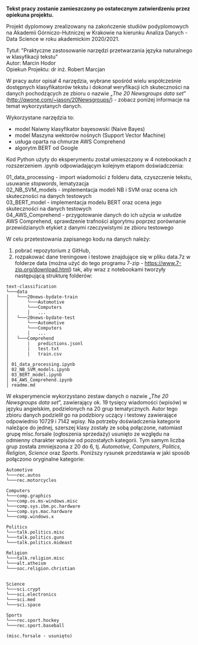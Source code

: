 **Tekst pracy zostanie zamieszczony po ostatecznym zatwierdzeniu przez opiekuna projektu.**

Projekt dyplomowy zrealizowany na zakończenie studiów podyplomowych na Akademii Górniczo-Hutniczej w Krakowie na kierunku Analiza Danych - Data Science w roku akademickim 2020/2021.

Tytuł: "Praktyczne zastosowanie narzędzi przetwarzania języka naturalnego w klasyfikacji tekstu"<br>
Autor: Marcin Hodor<br>
Opiekun Projektu: dr inż. Robert Marcjan

W pracy autor opisał 4 narzędzia, wybrane spośród wielu współcześnie dostępnych klasyfikatorów tekstu i dokonał weryfikacji ich skuteczności na danych pochodzących ze zbioru o nazwie „*The 20 Newsgroups data set*” (http://qwone.com/~jason/20Newsgroups/) - zobacz poniżej informacje na temat wykorzystanych danych.

Wykorzystane narzędzia to:
- model Naiwny klasyfikator bayesowski (Naive Bayes)
- model Maszyna wektorów nośnych (Support Vector Machine)
- usługa oparta na chmurze AWS Comprehend
- algorytm BERT od Google

Kod Python użyty do eksperymentu został umieszczony w 4 notebookach z rozszerzeniem .ipynb odpowiadającym kolejnym etapom doświadczenia:

01_data_processing - import wiadomości z folderu data, czyszczenie tekstu, usuwanie *stopwords*, lematyzacja<br>
02_NB_SVM_models - implementacja modeli NB i SVM oraz ocena ich skuteczności na danych testowych<br>
03_BERT_model - implementacja modelu BERT oraz ocena jego skuteczności na danych testowych<br>
04_AWS_Comprehend - przygotowanie danych do ich użycia w usłudze AWS Comprehend, sprawdzenie trafności algorytmu poprzez porównanie przewidzianych etykiet z danymi rzeczywistymi ze zbioru testowego

W celu przetestowania zapisanego kodu na danych należy:
1. pobrać repozytorium z GitHub,
1. rozpakować dane treningowe i testowe znajdujące się w pliku data.7z w folderze data (można użyć do tego programu 7-zip - https://www.7-zip.org/download.html) tak, aby wraz z notebookami tworzyły następującą strukturę folderów:<br>

```
text-classification
└───data
│   └───20news-bydate-train
│       └───Automotive
│       └───Computers
│       │   ...
│   └───20news-bydate-test
│       └───Automotive
│       └───Computers
│       │   ...
│   └───Comprehend
│       |   predictions.jsonl
│       |   test.txt
│       |   train.csv
│
│ 01_data_processing.ipynb
│ 02_NB_SVM_models.ipynb
│ 03_BERT_model.ipynb
│ 04_AWS_Comprehend.ipynb
│ readme.md
```

W eksperymencie wykorzystano zestaw danych o nazwie „*The 20 Newsgroups data set*”, zawierający ok. 19 tysięcy wiadomości (wpisów) w języku angielskim, podzielonych na 20 grup tematycznych. Autor tego zbioru danych podzielił go na podzbiory uczący i testowy zawierające odpowiednio 10729 i 7142 wpisy. Na potrzeby doświadczenia kategorie należące do jednej, szerszej klasy zostały ze sobą połączone, natomiast grupę misc.forsale (ogłoszenia sprzedaży) usunięto ze względu na odmienny charakter wpisów od pozostałych kategorii. Tym samym liczba grup została zmniejszona z 20 do 6, tj. *Automotive*, *Computers*, *Politics*, *Religion*, *Science* oraz *Sports*. Poniższy rysunek przedstawia w jaki sposób połączono oryginalne kategorie:
```
Automotive
└───rec.autos
└───rec.motorcycles

Computers
└───comp.graphics
└───comp.os.ms-windows.misc
└───comp.sys.ibm.pc.hardware
└───comp.sys.mac.hardware
└───comp.windows.x

Politics
└───talk.politics.misc
└───talk.politics.guns
└───talk.politics.mideast

Religion
└───talk.religion.misc
└───alt.atheism
└───soc.religion.christian


Science
└───sci.crypt
└───sci.electronics
└───sci.med
└───sci.space

Sports
└───rec.sport.hockey
└───rec.sport.baseball

(misc.forsale - usunięto)
```